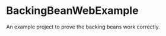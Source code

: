 BackingBeanWebExample
=====================

An example project to prove the backing beans work correctly.